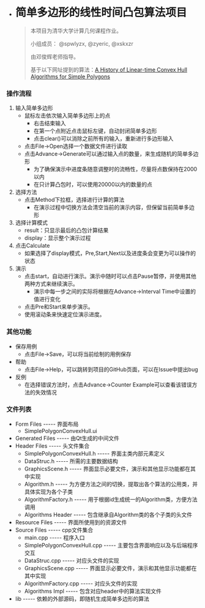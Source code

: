 - # 简单多边形的线性时间凸包算法项目

  > 本项目为清华大学计算几何课程作业。
  >
  > 小组成员： @spwlyzx, @zyeric, @xskxzr
  >
  > 由邓俊辉老师指导。
  >
  > 基于以下网址提到的算法：[A History of Linear-time Convex Hull Algorithms for Simple Polygons](http://cgm.cs.mcgill.ca/~athens/cs601/)

### 操作流程

1. 输入简单多边形
     - 鼠标左击依次输入简单多边形上的点
       - 右击结束输入
       - 在第一个点附近点击鼠标左键，自动封闭简单多边形
       - 点击clear()可以消除之前所有的输入，重新进行多边形输入
     - 点击File->Open选择一个数据文件进行读取
     - 点击Advance->Generate可以通过输入点的数量，来生成随机的简单多边形
       - 为了确保演示中进度条随意调整时的流畅性，尽量将点数保持在2000以内
       - 在只计算凸包时，可以使用20000以内的数量的点
2. 选择方法
     - 点击Method下拉框，选择进行计算的算法
       - 在演示过程中切换方法会清空当前的演示内容，但保留当前简单多边形
3. 选择计算模式
     - result：只显示最后的凸包计算结果
     - display：显示整个演示过程
4. 点击Calculate
     - 如果选择了display模式，Pre,Start,Next以及进度条会变更为可以操作的状态
5. 演示
     - 点击start，自动进行演示。演示中随时可以点击Pause暂停，并使用其他两种方式来继续演示。
       - 演示中每一步之间的实际将根据在Advance->Interval Time中设置的值进行变化
     - 点击Pre和Start来单步演示。
     - 使用滚动条来快速定位演示进度。
### 其他功能

  - 保存用例
    - 点击File->Save，可以将当前绘制的用例保存
  - 帮助
    - 点击File->Help，可以跳转到项目的GitHub页面，可以在Issue中提出bug
  - 反例
    - 在选择错误方法时，点击Advance->Counter Example可以查看该错误方法的失效情况


  ### 文件列表

  - Form Files ----- 界面布局
    - SimplePolygonConvexHull.ui
  - Generated Files ----- 由Qt生成的中间文件
  - Header Files ----- 头文件集合
    - SimplePolygonConvexHull.h ----- 界面主类内部元素定义
    - DataStruc.h ----- 所需的主要数据结构
    - GraphicsScene.h ----- 界面显示必要文件，演示和其他显示功能都在其中实现
    - Algorithm.h ----- 为方便方法之间的切换，提取出各个算法的公用类，并具体实现为各个子类
    - AlgorithmFactory.h ----- 用于根据id生成统一的Algorithm类，方便方法调用
    - Algorithms Header ----- 包含继承自Algorithm类的各个子类的头文件
  - Resource Files ----- 界面所使用到的资源文件
  - Source Files ----- cpp文件集合
    - main.cpp ----- 程序入口
    - SimplePolygonConvexHull.cpp ----- 主要包含界面响应以及与后端程序交互
    - DataStruc.cpp ----- 对应头文件的实现
    - GraphicsScene.cpp ----- 界面显示必要文件，演示和其他显示功能都在其中实现
    - AlgorithmFactory.cpp ----- 对应头文件的实现
    - Algorithms Impl ----- 包含对应header中的算法实现文件
  - lib ----- 依赖的外部源码，即随机生成简单多边形的算法
